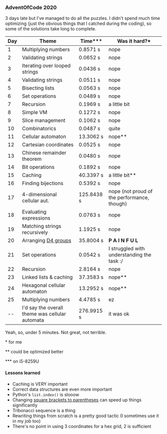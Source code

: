 ### AdventOfCode 2020

3 days late but I've managed to do all the puzzles.
I didn't spend much time optimizing (just the obvious things that I catched
during the coding), so some of the solutions take long to complete.


| Day | Theme                         | Time\*\*\* | Was it hard?*                               |
|-----|-------------------------------|------------|---------------------------------------------|
|   1 | Multiplying numbers           |   0.8571 s | nope                                        |
|   2 | Validating strings            |   0.0652 s | nope                                        |
|   3 | Iterating over looped strings |   0.0436 s | nope                                        |
|   4 | Validating strings            |   0.0511 s | nope                                        |
|   5 | Bisecting lists               |   0.0563 s | nope                                        |
|   6 | Set operations                |   0.0489 s | nope                                        |
|   7 | Recursion                     |   0.1969 s | a little bit                                |
|   8 | Simple VM                     |   0.1272 s | nope                                        |
|   9 | Slice management              |   0.1062 s | nope                                        |
|  10 | Combinatorics                 |   0.0487 s | quite                                       |
|  11 | Cellular automaton            |  13.3062 s | nope\*\*                                    |
|  12 | Cartesian coordinates         |   0.0525 s | nope                                        |
|  13 | Chinese remainder theorem     |   0.0480 s | nope                                        |
|  14 | Bit operations                |   0.1892 s | nope                                        |
|  15 | Caching                       |  40.3397 s | a little bit\*\*                            |
|  16 | Finding bijections            |   0.5392 s | nope                                        |
|  17 | 4-dimensional cellular aut.   | 125.8438 s | nope (not proud of the performance, though) |
|  18 | Evaluating expressions        |   0.0763 s | nope                                        |
|  19 | Matching strings recursively  |   1.1925 s | nope                                        |
|  20 | Arranging [D4 groups](https://en.wikipedia.org/wiki/Dihedral_group) |  35.8004 s | **P A I N F U L** |
|  21 | Set operations                |   0.0542 s | I struggled with understanding the task :/  |
|  22 | Recursion                     |   2.8164 s | nope                                        |
|  23 | Linked lists & caching        |  37.3583 s | nope\*\*                                    |
|  24 | Hexagonal cellular automaton  |  13.2952 s | nope\*\*                                    |
|  25 | Multiplying numbers           |   4.4785 s | ez                                          |
|  -- | I'd say the overall theme was cellular automata | 276.9915 s | it was ok                                   |

Yeah, so, under 5 minutes. Not great, not terrible.


\* for me

\*\* could be optimized better

\*\*\* on i5-8259U

#### Lessons learned

* Caching is VERY important
* Correct data structures are even more important
* Python's `list.index()` is slooow
* Changing [square brackets to parentheses](https://en.wikipedia.org/wiki/Generator_(computer_programming)) can speed up things significantly
* Tribonacci sequence is a thing
* Rewriting things from scratch is a pretty good tactic (I sometimes use it in my job too)
* There's no point in using 3 coordinates for a hex grid, 2 is sufficient
